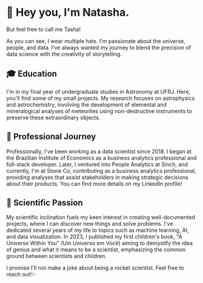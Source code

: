 # 🚀 Hey you, I'm Natasha.

But feel free to call me Tasha! 

As you can see, I wear multiple hats. I'm passionate about the universe, people, and data. I've always wanted my journey to blend the precision of data science with the creativity of storytelling.

## 🎓 Education

I'm in my final year of undergraduate studies in Astronomy at UFRJ. Here, you'll find some of my small projects. My research focuses on astrophysics and astrochemistry, involving the development of elemental and mineralogical analyses of meteorites using non-destructive instruments to preserve these extraordinary objects.

## 💼 Professional Journey

Professionally, I've been working as a data scientist since 2018. I began at the Brazilian Institute of Economics as a business analytics professional and full-stack developer. Later, I ventured into People Analytics at Sinch, and currently, I'm at Stone Co, contributing as a business analytics professional, providing analyses that assist stakeholders in making strategic decisions about their products. You can find more details on my LinkedIn profile!

## 🧪 Scientific Passion

My scientific inclination fuels my keen interest in creating well-documented projects, where I can discover new things and solve problems. I've dedicated several years of my life to topics such as machine learning, AI, and data visualization. In 2023, I published my first children's book, "A Universe Within You" (Um Universo em Você) aiming to demystify the idea of genius and what it means to be a scientist, emphasizing the common ground between scientists and children.



I promise I'll not make a joke about being a rocket scientist. Feel free to reach out!✨
